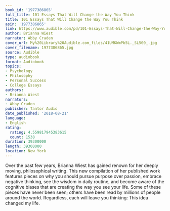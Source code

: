 ```yaml
---
book_id: '1977386865'
full_title: 101 Essays That Will Change the Way You Think
title: 101 Essays That Will Change the Way You Think
asin: '1977386865'
link: https://www.audible.com/pd/101-Essays-That-Will-Change-the-Way-You-Think-Audiobook/1977386865
author: Brianna Wiest
narrator: Abby Craden
cover_url: My%20Library%20Audible.com_files/41UMKWmPb5L._SL500_.jpg
cover_filename: 1977386865.jpg
source: Audible
type: audiobook
format: Audiobook
topics:
- Psychology
- Philosophy
- Personal Success
- College Essays
authors:
- Brianna Wiest
narrators:
- Abby Craden
publisher: Tantor Audio
date_published: '2018-08-21'
language:
- English
rating:
  rating: 4.559817945383615
  count: 1538
duration: 39300000
length: 39300000
location: New York
---
```

Over the past few years, Brianna Wiest has gained renown for her deeply moving, philosophical writing. This new compilation of her published work features pieces on why you should pursue purpose over passion, embrace negative thinking, see the wisdom in daily routine, and become aware of the cognitive biases that are creating the way you see your life.
Some of these pieces have never been seen; others have been read by millions of people around the world. Regardless, each will leave you thinking: This idea changed my life.

